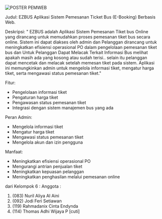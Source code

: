 ![POSTER PEMWEB](https://github.com/JodiFeri/SimpleBusTicket/assets/152642411/7a21a9cd-0de9-43bf-a215-1dac6d08567c)

Judul: EZBUS Aplikasi Sistem Pemesanan Ticket Bus (E-Booking) Berbasis Web.
                                                                           
Deskripsi: 
" EZBUS adalah Aplikasi Sistem Pemesanan Tiket bus Online yang dirancang untuk memudahkan proses pemesanan tiket bus secara online. Sistem ini dapat diakses oleh admin dan Pelanggan dirancang untuk meningkatkan efisiensi operasional PO dalam pengelolaan pemesanan tiket bus dan Untuk Pelanggan Dapat Melacak Terkait Informasi Bus melihat apakah masih ada yang kosong atau sudah terisi.. selain itu pelanggan dapat mencetak dan melacak setelah memesan tiket pada sistem. Aplikasi ini memungkinkan admin untuk mengelola informasi tiket, mengatur harga tiket, serta mengawasi status pemesanan tiket."
                                                                                                                                                     
Fitur:
- Pengelolaan informasi tiket
- Pengaturan harga tiket
- Pengawasan status pemesanan tiket
- Integrasi dengan sistem manajemen bus yang ada

Peran Admin:
- Mengelola informasi tiket
- Mengatur harga tiket
- Mengawasi status pemesanan tiket
- Mengelola akun dan izin pengguna

Manfaat:
- Meningkatkan efisiensi operasional PO
- Mengurangi antrian penjualan tiket
- Meningkatkan kepuasan pelanggan
- Meningkatkan penghasilan melalui pemesanan online

dari Kelompok 6 : Anggota :
1. (083) Nuril Aliya Al Aini 
2. (092) Jodi Feri Setiawan 
3. (119) Rahmadanix Cinta Endynda  
4. (114) Thomas Adhi Wijaya P [cuti]
